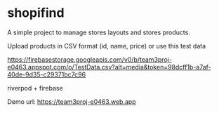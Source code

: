 # shopifind

A simple project to manage stores layouts and stores products.

Upload products in CSV format (id, name, price) or use this test data 

https://firebasestorage.googleapis.com/v0/b/team3proj-e0463.appspot.com/o/TestData.csv?alt=media&token=98dcff1b-a7af-40de-9d35-c29371bc7c96

riverpod + firebase

Demo url: https://team3proj-e0463.web.app
